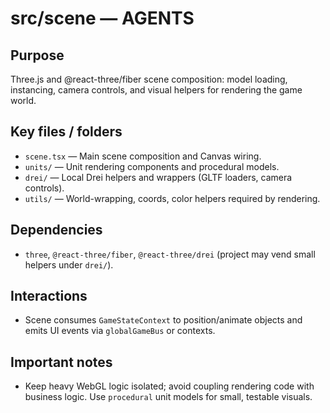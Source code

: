 # src/scene — AGENTS

## Purpose

Three.js and @react-three/fiber scene composition: model loading, instancing, camera controls, and visual helpers for rendering the game world.

## Key files / folders

- `scene.tsx` — Main scene composition and Canvas wiring.
- `units/` — Unit rendering components and procedural models.
- `drei/` — Local Drei helpers and wrappers (GLTF loaders, camera controls).
- `utils/` — World-wrapping, coords, color helpers required by rendering.

## Dependencies

- `three`, `@react-three/fiber`, `@react-three/drei` (project may vend small helpers under `drei/`).

## Interactions

- Scene consumes `GameStateContext` to position/animate objects and emits UI events via `globalGameBus` or contexts.

## Important notes

- Keep heavy WebGL logic isolated; avoid coupling rendering code with business logic. Use `procedural` unit models for small, testable visuals.
